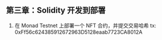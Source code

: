 ## 第三章：Solidity 开发到部署

1. 在 Monad Testnet 上部署一个 NFT 合约，并提交交易哈希
	tx: 0xFf56c624385912672963D5128eaab7723CA8012A
